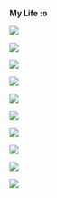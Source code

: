 **My Life :o**

![](https://img.shields.io/static/v1?label=Code&message=Python&color=green)

![](https://img.shields.io/static/v1?label=Code&message=Flask&color=black)

![](https://img.shields.io/static/v1?label=Code&message=Django&color=orange)

![](https://img.shields.io/static/v1?label=Code&message=GitHubActions&color=black)

![](https://img.shields.io/static/v1?label=Code&message=Kubernetes&color=blue)


![](https://img.shields.io/static/v1?label=Code&message=Helm&color=yellow)

![](https://img.shields.io/static/v1?label=DB&message=PostgreSQL&color=brown)

![](https://img.shields.io/static/v1?label=CI/CD&message=mySql&color=violet)

![](https://img.shields.io/static/v1?label=CI/CD&message=AWS&color=orange)

![](https://img.shields.io/static/v1?label=CI/CD&message=CI/CD&color=red)
